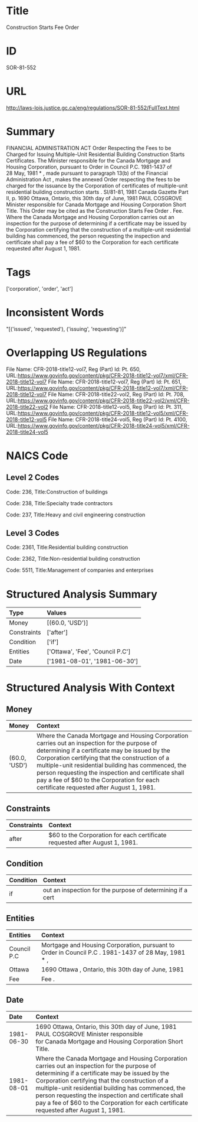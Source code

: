 # Title
Construction Starts Fee Order


# ID
SOR-81-552

# URL
http://laws-lois.justice.gc.ca/eng/regulations/SOR-81-552/FullText.html


# Summary
FINANCIAL ADMINISTRATION ACT Order Respecting the Fees to be Charged for Issuing Multiple-Unit Residential Building Construction Starts Certificates.
The Minister responsible for the Canada Mortgage and Housing Corporation, pursuant to Order in Council P.C. 1981-1437 of 28 May, 1981 * , made pursuant to paragraph 13(b) of the  Financial Administration Act , makes the annexed  Order respecting the fees to be charged for the issuance by the Corporation of certificates of multiple-unit residential building construction starts .
SI/81-81, 1981  Canada Gazette  Part II, p.
1690 Ottawa, Ontario, this 30th day of June, 1981 PAUL COSGROVE Minister responsible for Canada Mortgage and Housing Corporation Short Title.
This Order may be cited as the  Construction Starts Fee Order .
Fee. Where the Canada Mortgage and Housing Corporation carries out an inspection for the purpose of determining if a certificate may be issued by the Corporation certifying that the construction of a multiple-unit residential building has commenced, the person requesting the inspection and certificate shall pay a fee of $60 to the Corporation for each certificate requested after August 1, 1981.


# Tags
['corporation', 'order', 'act']


# Inconsistent Words
"[('issued', 'requested'), ('issuing', 'requesting')]"


# Overlapping US Regulations
File Name: CFR-2018-title12-vol7, Reg (Part) Id: Pt. 650, URL:https://www.govinfo.gov/content/pkg/CFR-2018-title12-vol7/xml/CFR-2018-title12-vol7
File Name: CFR-2018-title12-vol7, Reg (Part) Id: Pt. 651, URL:https://www.govinfo.gov/content/pkg/CFR-2018-title12-vol7/xml/CFR-2018-title12-vol7
File Name: CFR-2018-title22-vol2, Reg (Part) Id: Pt. 708, URL:https://www.govinfo.gov/content/pkg/CFR-2018-title22-vol2/xml/CFR-2018-title22-vol2
File Name: CFR-2018-title12-vol5, Reg (Part) Id: Pt. 311, URL:https://www.govinfo.gov/content/pkg/CFR-2018-title12-vol5/xml/CFR-2018-title12-vol5
File Name: CFR-2018-title24-vol5, Reg (Part) Id: Pt. 4100, URL:https://www.govinfo.gov/content/pkg/CFR-2018-title24-vol5/xml/CFR-2018-title24-vol5



# NAICS Code
## Level 2 Codes
Code: 236, Title:Construction of buildings

Code: 238, Title:Specialty trade contractors

Code: 237, Title:Heavy and civil engineering construction




## Level 3 Codes
Code: 2361, Title:Residential building construction

Code: 2362, Title:Non-residential building construction

Code: 5511, Title:Management of companies and enterprises







# Structured Analysis Summary
| Type        | Values                           |
|:------------|:---------------------------------|
| Money       | [(60.0, 'USD')]                  |
| Constraints | ['after']                        |
| Condition   | ['if']                           |
| Entities    | ['Ottawa', 'Fee', 'Council P.C'] |
| Date        | ['1981-08-01', '1981-06-30']     |


# Structured Analysis With Context
 


## Money
| Money         | Context                                                                                                                                                                                                                                                                                                                                                                                                  |
|:--------------|:---------------------------------------------------------------------------------------------------------------------------------------------------------------------------------------------------------------------------------------------------------------------------------------------------------------------------------------------------------------------------------------------------------|
| (60.0, 'USD') | Where the Canada Mortgage and Housing Corporation carries out an inspection for the purpose of determining if a certificate may be issued by the Corporation certifying that the construction of a multiple-unit residential building has commenced, the person requesting the inspection and certificate shall pay a fee of $60 to the Corporation for each certificate requested after August 1, 1981. |


## Constraints
| Constraints   | Context                                                                      |
|:--------------|:-----------------------------------------------------------------------------|
| after         | $60 to the Corporation for each certificate requested after  August 1, 1981. |


## Condition
| Condition   | Context                                                     |
|:------------|:------------------------------------------------------------|
| if          | out an inspection for the purpose of determining if  a cert |


## Entities
| Entities    | Context                                                                                            |
|:------------|:---------------------------------------------------------------------------------------------------|
| Council P.C | Mortgage and Housing Corporation, pursuant to Order in Council P.C . 1981-1437 of 28 May, 1981 * , |
| Ottawa      | 1690  Ottawa , Ontario, this 30th day of June, 1981                                                |
| Fee         | Fee .                                                                                              |


## Date
| Date       | Context                                                                                                                                                                                                                                                                                                                                                                                                  |
|:-----------|:---------------------------------------------------------------------------------------------------------------------------------------------------------------------------------------------------------------------------------------------------------------------------------------------------------------------------------------------------------------------------------------------------------|
| 1981-06-30 | 1690 Ottawa, Ontario, this 30th day of June, 1981 PAUL COSGROVE Minister responsible for Canada Mortgage and Housing Corporation Short Title.                                                                                                                                                                                                                                                            |
| 1981-08-01 | Where the Canada Mortgage and Housing Corporation carries out an inspection for the purpose of determining if a certificate may be issued by the Corporation certifying that the construction of a multiple-unit residential building has commenced, the person requesting the inspection and certificate shall pay a fee of $60 to the Corporation for each certificate requested after August 1, 1981. |


